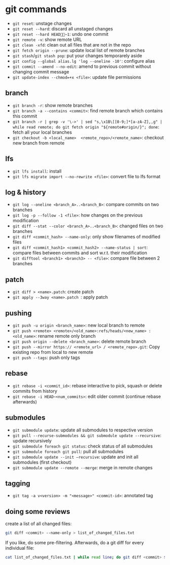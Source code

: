 # git commands
- `git reset`: unstage changes
- `git reset --hard`: discard all unstaged changes
- `git reset --hard HEAD~1`: undo one commit
- `git remote -v`: show remote URL
- `git clean -xfd`: clean out all files that are not in the repo
- `git fetch origin --prune`: update local list of remote branches
- `git stash`/`git stash pop`: put your changes temporarely aside
- `git config --global alias.lg 'log --oneline -10'`: configure alias
- `git commit --amend --no-edit`: amend to previous commit without changing commit message
- `git update-index --chmod=+x <file>`: update file permissions

## branch
- `git branch -r`: show remote branches
- `git branch -a --contains <commit>`: find remote branch which contains this commit
- `git branch -r | grep -v '\->' | sed "s,\x1B\[[0-9;]*[a-zA-Z],,g" | while read remote; do git fetch origin "${remote#origin/}"; done`: fetch all your local branches
- `git checkout -b <local_name>  <remote_repo>/<remote_name>`: checkout new branch from remote

## lfs
- `git lfs install`: install 
- `git lfs migrate import --no-rewrite <file>`: convert file to lfs format

## log & history
- `git log --oneline <branch_A>..<branch_B>`: compare commits on two branches
- `git log -p --follow -1 <file>`: how changes on the previous modification
- `git diff --stat --color <branch_A>..<branch_B>`: changed files on two branches
- `git diff <commit_hash> --name-only`: only show filenames of modified files
- `git diff <commit_hash1> <commit_hash2> --name-status | sort`: compare files between commits and sort w.r.t. their modification
- `git difftool <branch1> <branch3> -- <file>`: compare file between 2 branches

## patch
- `git diff > <name>.patch`: create patch
- `git apply --3way <name>.patch `: apply patch


## pushing
- `git push -u origin <branch_name>`: new local branch to remote
- `git push <remote> <remote>/<old_name>:refs/heads/<new_name> :<old_name>`: rename remote only branch
- `git push origin --delete <branch_name>`: delete remote branch
- `git push --mirror https:// <remote_url> / <remote_repo>.git`: Copy existing repo from local to new remote
- `git push --tags`: push only tags

## rebase
- `git rebase -i <commit_id>`: rebase interactive to pick, squash or delete commits from history
- `git rebase -i HEAD~<num_commits>`: edit older commit (continue rebase afterwards)

## submodules
- `git submodule update`: update all submodules to respective version
- `git pull --recurse-submodules && git submodule update --recursive`: update recursively
- `git submodule foreach git status`: check status of all submodules
- `git submodule foreach git pull`: pull all submodules
- `git submodule update --init –recursive`: update and init all submodules (first checkout)
- `git submodule update --remote --merge`: merge in remote changes

## tagging
- `git tag -a v<version> -m "<message>" <commit-id>`: annotated tag

## doing some reviews
create a list of all changed files:
```bash
git diff <commit> --name-only > list_of_changed_files.txt
```
If you like, do some pre-filtering. Afterwards, do a git diff for every individual file:

```bash
cat list_of_changed_files.txt | while read line; do git diff <commit> $line; read -n 1 -p -------------------------<&1; clear; done
```